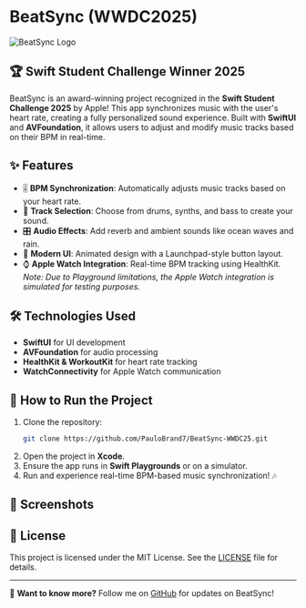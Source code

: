 # BeatSync (WWDC2025)

![BeatSync Logo](link_to_image)

## 🏆 Swift Student Challenge Winner 2025
BeatSync is an award-winning project recognized in the **Swift Student Challenge 2025** by Apple! This app synchronizes music with the user's heart rate, creating a fully personalized sound experience. Built with **SwiftUI** and **AVFoundation**, it allows users to adjust and modify music tracks based on their BPM in real-time.

## ✨ Features
- 🎚️ **BPM Synchronization**: Automatically adjusts music tracks based on your heart rate.
- 🎵 **Track Selection**: Choose from drums, synths, and bass to create your sound.
- 🎛️ **Audio Effects**: Add reverb and ambient sounds like ocean waves and rain.
- 🎨 **Modern UI**: Animated design with a Launchpad-style button layout.
- ⌚ **Apple Watch Integration**: Real-time BPM tracking using HealthKit. *Note: Due to Playground limitations, the Apple Watch integration is simulated for testing purposes.*

## 🛠️ Technologies Used
- **SwiftUI** for UI development
- **AVFoundation** for audio processing
- **HealthKit & WorkoutKit** for heart rate tracking
- **WatchConnectivity** for Apple Watch communication

## 🚀 How to Run the Project
1. Clone the repository:
   ```bash
   git clone https://github.com/PauloBrand7/BeatSync-WWDC25.git
   ```
2. Open the project in **Xcode**.
3. Ensure the app runs in **Swift Playgrounds** or on a simulator.
4. Run and experience real-time BPM-based music synchronization! 🎶

## 📸 Screenshots


## 📜 License
This project is licensed under the MIT License. See the [LICENSE](LICENSE) file for details.

---

🔗 **Want to know more?** Follow me on [GitHub](https://github.com/yourusername) for updates on BeatSync!

